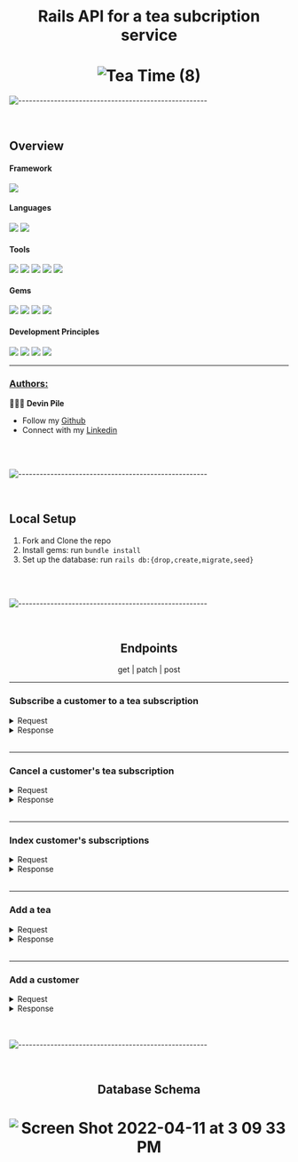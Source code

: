 # <div align="center">Rails API for a tea subcription service</div>


# <div align="center">![Tea Time (8)](https://user-images.githubusercontent.com/87088092/163321616-2709dc54-55c5-4277-8496-249b8eeec256.png)
</div>

![-----------------------------------------------------](https://raw.githubusercontent.com/andreasbm/readme/master/assets/lines/rainbow.png)

<br>

## Overview


#### Framework
<p>
  <img src="https://img.shields.io/badge/Ruby%20On%20Rails-b81818.svg?&style=flat&logo=rubyonrails&logoColor=white" />
</p>

#### Languages
<p>
  <img src="https://img.shields.io/badge/Ruby-CC0000.svg?&style=flaste&logo=ruby&logoColor=white" />
  <img src="https://img.shields.io/badge/ActiveRecord-CC0000.svg?&style=flaste&logo=rubyonrails&logoColor=white" />
</p>

#### Tools
<p>
  <img src="https://img.shields.io/badge/Atom-66595C.svg?&style=flaste&logo=atom&logoColor=white" />  
  <img src="https://img.shields.io/badge/Git-F05032.svg?&style=flaste&logo=git&logoColor=white" />
  <img src="https://img.shields.io/badge/GitHub-181717.svg?&style=flaste&logo=github&logoColor=white" />
  <img src="https://img.shields.io/badge/Postman-FF6E4F.svg?&style=flat&logo=postman&logoColor=white" />
  <img src="https://img.shields.io/badge/PostgreSQL-%234169E1?logo=postgresql&logoColor=white" />
</p>

#### Gems
<p>
  <img src="https://img.shields.io/badge/rspec--rails-b81818.svg?&style=flaste&logo=rubygems&logoColor=white" />
  <img src="https://img.shields.io/badge/pry-b81818.svg?&style=flaste&logo=rubygems&logoColor=white" />   
  <img src="https://img.shields.io/badge/simplecov-b81818.svg?&style=flaste&logo=rubygems&logoColor=white" />  
  <img src="https://img.shields.io/badge/shoulda--matchers-b81818.svg?&style=flaste&logo=rubygems&logoColor=white" />
</p>

#### Development Principles
<p>
  <img src="https://img.shields.io/badge/OOP-b81818.svg?&style=flaste&logo=OOP&logoColor=white" />
  <img src="https://img.shields.io/badge/TDD-b87818.svg?&style=flaste&logo=TDD&logoColor=white" />
  <img src="https://img.shields.io/badge/MVC-FF6E4F.svg?&style=flaste&logo=MVC&logoColor=white" />
  <img src="https://img.shields.io/badge/REST-33b818.svg?&style=flaste&logo=REST&logoColor=white" />  
</p>

<hr>

### <ins>Authors:</ins>

👨🏽‍💻 **Devin Pile**

- Follow my [Github](https://github.com/devin-p-lay)
- Connect with my [Linkedin](https://www.linkedin.com/in/devin-pile-162460165/)

<br>

<br>

![-----------------------------------------------------](https://raw.githubusercontent.com/andreasbm/readme/master/assets/lines/rainbow.png)

<br>

## Local Setup

1. Fork and Clone the repo
2. Install gems: run `bundle install`
3. Set up the database: run  `rails db:{drop,create,migrate,seed}`

<br>

<br>

![-----------------------------------------------------](https://raw.githubusercontent.com/andreasbm/readme/master/assets/lines/rainbow.png)

<br>

## <div align="center">Endpoints</div>

<div align="center"> get   |   patch   |     post </div>

<hr>

### Subscribe a customer to a tea subscription
  <details close="close">
  <summary>Request</summary>
  
```
    post "/api/v1/customers/:customer_id/subscriptions"
```
  
  Request body:
```
{
    "tea_id": "1",
    "frequency": "weekly",
    "title": "example",
    "price": "20.00"
}
```
  
</details>

<details close="close">
  <summary>Response</summary>
  
```json
{
    "data": {
        "id": "6",
        "type": "subscription",
        "attributes": {
            "customer_id": 1,
            "tea_id": 1,
            "title": "example",
            "price": 20.0,
            "frequency": "weekly",
            "status": "active"
        }
    }
}
```

  
</details>

<br>

<hr>
  
### Cancel a customer's tea subscription

 <details close="close">
  <summary>Request</summary>

`PATCH "/api/v1/customers/:customer_id/subscriptions/:subscription_id?status=cancelled"`

</details>

<details close="close">
  <summary>Response</summary>
  
```json
{
    "data": {
        "id": "1",
        "type": "subscription",
        "attributes": {
            "customer_id": 1,
            "tea_id": 1,
            "title": "test",
            "price": 10.0,
            "frequency": "weekly",
            "status": "cancelled"
        }
    }
}
```
  
</details>

<br>

<hr>

### Index customer's subscriptions

 <details close="close">
  <summary>Request</summary>

`GET "/api/v1/customers/:customer_id/subscriptions"`

</details>

<details close="close">
  <summary>Response</summary>
  
```json
{
    "data": [
        {
            "id": "1",
            "type": "subscription",
            "attributes": {
                "customer_id": 1,
                "tea_id": 1,
                "title": "test",
                "price": 10.0,
                "frequency": "weekly",
                "status": "cancelled"
            }
        },
        {
            "id": "2",
            "type": "subscription",
            "attributes": {
                "customer_id": 1,
                "tea_id": 2,
                "title": "example",
                "price": 12.0,
                "frequency": "monthly",
                "status": "active"
            }
        },
        {
            "id": "3",
            "type": "subscription",
            "attributes": {
                "customer_id": 1,
                "tea_id": 3,
                "title": "example",
                "price": 20.0,
                "frequency": "yearly",
                "status": "active"
            }
        }
    ]

}
```

  
</details>

<br>

<hr>

### Add a tea 

<details close="close">
  <summary>Request</summary>
  
`POST "/api/v1/teas"`

Request body:
```
{
    "title": "Oolong Tea",
    "description": "Organic, top rated",
    "temperature": "152",
    "brew_time": "Between 2-5 minutes"
}
```
  
</details>

<details close="close">
  <summary>Response</summary>
  
  ```json
{
    "data": {
        "id": "2",
        "type": "tea",
        "attributes": {
            "title": "Oolong Tea",
            "description": "Organic, top rated",
            "temperature": 152,
            "brew_time": "Between 2-5 minutes"
        }
    }
}
```
</details>

<br> 

<hr>

### Add a customer

<details close="close">
  <summary>Request</summary>
  
```
    post "/api/v1/customers"
```
  Request body:
```
  
  {
      first_name: 'Beckett',
      last_name: 'Bengal',
      email: 'test@meowmail.com',
      address: 'Street, City, State'
  }
```
  
</details>

<details close="close">
  <summary>Response</summary>
  
```json
  
{
    "data": {
        "id": "2",
        "type": "customer",
        "attributes": {
            "first_name": "Beckett",
            "last_name": "Bengal",
            "email": "test@meowmail.com",
            "address": "Street, City, State"
        }
    }
}
```
  
</details>

<br>

<br>

![-----------------------------------------------------](https://raw.githubusercontent.com/andreasbm/readme/master/assets/lines/rainbow.png)

<br>

## <div align="center"> Database Schema </div>

# <div align="center">![Screen Shot 2022-04-11 at 3 09 33 PM](https://user-images.githubusercontent.com/87088092/163325076-c8d87205-5bbd-4851-99e7-48841be20313.png)</div>
